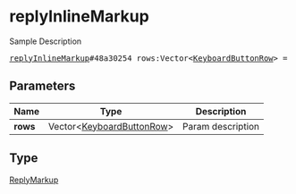 # replyInlineMarkup

Sample Description

<pre>
<a href="../constructor/replyInlineMarkup.md">replyInlineMarkup</a>#48a30254 rows:Vector&lt;<a href="../type/KeyboardButtonRow.md">KeyboardButtonRow</a>&gt; = <a href="../type/ReplyMarkup.md">ReplyMarkup</a>;
</pre>
## Parameters

| Name | Type | Description |
|------|:----:|-------------|
| **rows** | Vector&lt;<a href="../type/KeyboardButtonRow.md">KeyboardButtonRow</a>&gt; | Param description |

## Type

<a href="../type/ReplyMarkup.md">ReplyMarkup</a>
